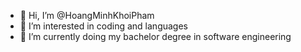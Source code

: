 - 👋 Hi, I’m @HoangMinhKhoiPham
- 👀 I’m interested in coding and languages
- 🌱 I’m currently doing my bachelor degree in software engineering

<!---
HoangMinhKhoiPham/HoangMinhKhoiPham is a ✨ special ✨ repository because its `README.md` (this file) appears on your GitHub profile.
You can click the Preview link to take a look at your changes.
--->

